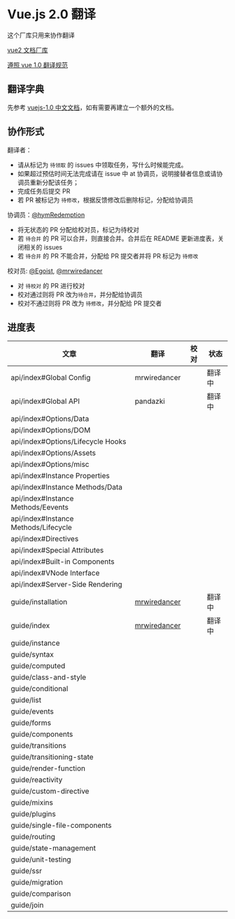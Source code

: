 # Vue.js 2.0 翻译

这个厂库只用来协作翻译

[vue2 文档厂库](https://github.com/hayeah/vuejs.org)

[遵照 vue 1.0 翻译规范](https://github.com/vuejs/cn.vuejs.org/blob/lang-zh/CONTRIBUTING.md#翻译)

## 翻译字典

先参考 [vuejs-1.0 中文文档](http://cn.vuejs.org/)，如有需要再建立一个额外的文档。

## 协作形式

翻译者：

* 请从标记为 `待领取` 的 issues 中领取任务，写什么时候能完成。
* 如果超过预估时间无法完成请在 issue 中 at 协调员，说明接替者信息或请协调员重新分配该任务；
* 完成任务后提交 PR
* 若 PR 被标记为 `待修改`，根据反馈修改后删除标记，分配给协调员

协调员：[@hymRedemption](https://github.com/hymRedemption)

* 将无状态的 PR 分配给校对员，标记为待校对
* 若 `待合并` 的 PR 可以合并，则直接合并。合并后在 README 更新进度表，关闭相关的 issues
* 若 `待合并` 的 PR 不能合并，分配给 PR 提交者并将 PR 标记为 `待修改`

校对员: [@Egoist](https://github.com/egoist), [@mrwiredancer](https://github.com/Mr-Wiredancer)

* 对 `待校对` 的 PR 进行校对
* 校对通过则将 PR 改为`待合并`，并分配给协调员
* 校对不通过则将 PR 改为 `待修改`，并分配给 PR 提交者

## 进度表

文章 | 翻译 | 校对 | 状态 |
---- | ---- | ---- | ---- |
api/index#Global Config | mrwiredancer | | 翻译中
api/index#Global API | pandazki | | 翻译中
api/index#Options/Data |
api/index#Options/DOM |
api/index#Options/Lifecycle Hooks |
api/index#Options/Assets|
api/index#Options/misc |
api/index#Instance Properties |
api/index#Instance Methods/Data |
api/index#Instance Methods/Eevents |
api/index#Instance Methods/Lifecycle |
api/index#Directives |
api/index#Special Attributes |
api/index#Built-in Components |
api/index#VNode Interface |
api/index#Server-Side Rendering |
guide/installation |  [mrwiredancer](https://github.com/Mr-Wiredancer) | | 翻译中
guide/index | [mrwiredancer](https://github.com/Mr-Wiredancer) | | 翻译中
guide/instance |               
guide/syntax |
guide/computed |               
guide/class-and-style |      
guide/conditional |            
guide/list |                   
guide/events |                 
guide/forms |   
guide/components |             
guide/transitions |
guide/transitioning-state |
guide/render-function |        
guide/reactivity |
guide/custom-directive |
guide/mixins |                 
guide/plugins |                
guide/single-file-components |
guide/routing |
guide/state-management |       
guide/unit-testing |
guide/ssr |                    
guide/migration |              
guide/comparison |             
guide/join | 
